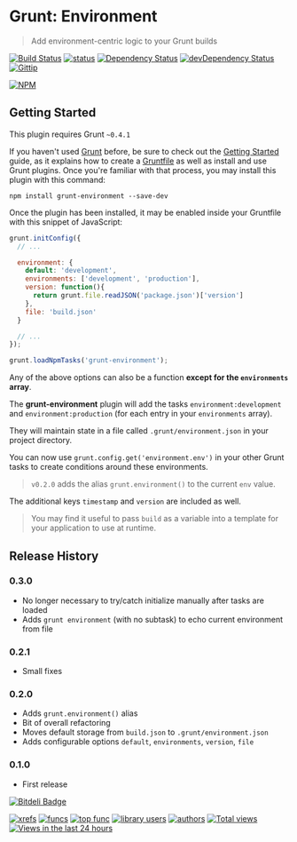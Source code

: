 # Grunt: Environment
> Add environment-centric logic to your Grunt builds

[![Build Status](https://travis-ci.org/logankoester/grunt-environment.png)](https://travis-ci.org/logankoester/grunt-environment)
[![status](https://sourcegraph.com/api/repos/github.com/logankoester/grunt-environment/badges/status.png)](https://sourcegraph.com/github.com/logankoester/grunt-environment)
[![Dependency Status](https://david-dm.org/logankoester/grunt-environment.png)](https://david-dm.org/logankoester/grunt-environment)
[![devDependency Status](https://david-dm.org/logankoester/grunt-environment/dev-status.png)](https://david-dm.org/logankoester/grunt-environment#info=devDependencies)
[![Gittip](http://img.shields.io/gittip/logankoester.png)](https://www.gittip.com/logankoester/)

[![NPM](https://nodei.co/npm/grunt-environment.png?downloads=true)](https://nodei.co/npm/grunt-environment/)

## Getting Started
This plugin requires Grunt `~0.4.1`

If you haven't used [Grunt](http://gruntjs.com/) before, be sure to check out the [Getting Started](http://gruntjs.com/getting-started) guide, as it explains how to create a [Gruntfile](http://gruntjs.com/sample-gruntfile) as well as install and use Grunt plugins. Once you're familiar with that process, you may install this plugin with this command:

```shell
npm install grunt-environment --save-dev
```

Once the plugin has been installed, it may be enabled inside your Gruntfile with this snippet of JavaScript:

```js
grunt.initConfig({
  // ...

  environment: {
    default: 'development',
    environments: ['development', 'production'],
    version: function(){
      return grunt.file.readJSON('package.json')['version']
    },
    file: 'build.json'
  }

  // ...
});

grunt.loadNpmTasks('grunt-environment');

```

Any of the above options can also be a function  **except for the `environments` array**.

The **grunt-environment** plugin will add the tasks `environment:development` and
`environment:production` (for each entry in your `environments` array).

They will maintain state in a file called `.grunt/environment.json` in your project directory.

You can now use `grunt.config.get('environment.env')` in your other Grunt tasks to
create conditions around these environments.

> `v0.2.0` adds the alias `grunt.environment()` to the current `env` value.

The additional keys  `timestamp` and `version` are included as well.

> You may find it useful to pass `build` as a variable into a template for your application to use at runtime.

## Release History

###  0.3.0

* No longer necessary to try/catch initialize manually after tasks are loaded
* Adds `grunt environment` (with no subtask) to echo current environment from file

###  0.2.1

* Small fixes

###  0.2.0

* Adds `grunt.environment()` alias
* Bit of overall refactoring
* Moves default storage from `build.json` to `.grunt/environment.json`
* Adds configurable options `default`, `environments`, `version`, `file`

### 0.1.0

* First release


[![Bitdeli Badge](https://d2weczhvl823v0.cloudfront.net/logankoester/grunt-environment/trend.png)](https://bitdeli.com/free "Bitdeli Badge")

[![xrefs](https://sourcegraph.com/api/repos/github.com/logankoester/grunt-environment/badges/xrefs.png)](https://sourcegraph.com/github.com/logankoester/grunt-environment)
[![funcs](https://sourcegraph.com/api/repos/github.com/logankoester/grunt-environment/badges/funcs.png)](https://sourcegraph.com/github.com/logankoester/grunt-environment)
[![top func](https://sourcegraph.com/api/repos/github.com/logankoester/grunt-environment/badges/top-func.png)](https://sourcegraph.com/github.com/logankoester/grunt-environment)
[![library users](https://sourcegraph.com/api/repos/github.com/logankoester/grunt-environment/badges/library-users.png)](https://sourcegraph.com/github.com/logankoester/grunt-environment)
[![authors](https://sourcegraph.com/api/repos/github.com/logankoester/grunt-environment/badges/authors.png)](https://sourcegraph.com/github.com/logankoester/grunt-environment)
[![Total views](https://sourcegraph.com/api/repos/github.com/logankoester/grunt-environment/counters/views.png)](https://sourcegraph.com/github.com/logankoester/grunt-environment)
[![Views in the last 24 hours](https://sourcegraph.com/api/repos/github.com/logankoester/grunt-environment/counters/views-24h.png)](https://sourcegraph.com/github.com/logankoester/grunt-environment)
